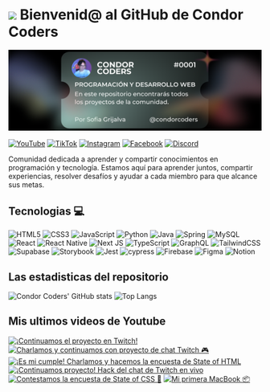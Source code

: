 # <img src="https://media.giphy.com/media/lGhBlBMIN2XsEteTN3/giphy.gif" width="100"/> Bienvenid@ al GitHub de Condor Coders

![Banner de Condor Coders](banner-github-condor-coders.png)

[![YouTube](https://img.shields.io/badge/YouTube-%23FF0000.svg?style=for-the-badge&logo=YouTube&logoColor=white)](https://www.youtube.com/@condorcoders)
[![TikTok](https://img.shields.io/badge/TikTok-%23000000.svg?style=for-the-badge&logo=TikTok&logoColor=white)](https://www.tiktok.com/@condorcoders)
[![Instagram](https://img.shields.io/badge/Instagram-%23E4405F.svg?style=for-the-badge&logo=Instagram&logoColor=white)](https://www.instagram.com/condorcoders/)
[![Facebook](https://img.shields.io/badge/Facebook-%231877F2.svg?style=for-the-badge&logo=Facebook&logoColor=white)](https://www.facebook.com/condorcoders/)
[![Discord](https://img.shields.io/badge/Discord-%235865F2.svg?style=for-the-badge&logo=discord&logoColor=white)](https://discord.gg/ah7zYsBU)

Comunidad dedicada a aprender y compartir conocimientos en programación y tecnología. Estamos aquí para aprender juntos, compartir experiencias, resolver desafíos y ayudar a cada miembro para que alcance sus metas.

## Tecnologias 💻
![HTML5](https://img.shields.io/badge/html5-%23E34F26.svg?style=for-the-badge&logo=html5&logoColor=white)
![CSS3](https://img.shields.io/badge/css3-%231572B6.svg?style=for-the-badge&logo=css3&logoColor=white)
![JavaScript](https://img.shields.io/badge/javascript-%23323330.svg?style=for-the-badge&logo=javascript&logoColor=%23F7DF1E)
![Python](https://img.shields.io/badge/python-3670A0?style=for-the-badge&logo=python&logoColor=ffdd54)
![Java](https://img.shields.io/badge/java-%23ED8B00.svg?style=for-the-badge&logo=openjdk&logoColor=white)
![Spring](https://img.shields.io/badge/spring-%236DB33F.svg?style=for-the-badge&logo=spring&logoColor=white)
![MySQL](https://img.shields.io/badge/mysql-%2300f.svg?style=for-the-badge&logo=mysql&logoColor=white)
<br/>
![React](https://img.shields.io/badge/react-%2320232a.svg?style=for-the-badge&logo=react&logoColor=%2361DAFB)
![React Native](https://img.shields.io/badge/react_native-%2320232a.svg?style=for-the-badge&logo=react&logoColor=%2361DAFB)
![Next JS](https://img.shields.io/badge/Next-black?style=for-the-badge&logo=next.js&logoColor=white)
![TypeScript](https://img.shields.io/badge/typescript-%23007ACC.svg?style=for-the-badge&logo=typescript&logoColor=white)
![GraphQL](https://img.shields.io/badge/-GraphQL-E10098?style=for-the-badge&logo=graphql&logoColor=white)
![TailwindCSS](https://img.shields.io/badge/tailwindcss-%2338B2AC.svg?style=for-the-badge&logo=tailwind-css&logoColor=white)
<br/>
![Supabase](https://img.shields.io/badge/Supabase-3ECF8E?style=for-the-badge&logo=supabase&logoColor=white)
![Storybook](https://img.shields.io/badge/-Storybook-FF4785?style=for-the-badge&logo=storybook&logoColor=white)
![Jest](https://img.shields.io/badge/-jest-%23C21325?style=for-the-badge&logo=jest&logoColor=white)
![cypress](https://img.shields.io/badge/-cypress-%23E5E5E5?style=for-the-badge&logo=cypress&logoColor=058a5e)
![Firebase](https://img.shields.io/badge/Firebase-039BE5?style=for-the-badge&logo=Firebase&logoColor=white)
![Figma](https://img.shields.io/badge/figma-%23F24E1E.svg?style=for-the-badge&logo=figma&logoColor=white)
![Notion](https://img.shields.io/badge/Notion-%23000000.svg?style=for-the-badge&logo=notion&logoColor=white)

## Las estadisticas del repositorio
![Condor Coders' GitHub stats](https://github-readme-stats.vercel.app/api?username=condorcoders&show_icons=true&theme=dark) ![Top Langs](https://github-readme-stats.vercel.app/api/top-langs/?username=condorcoders&layout=compact&theme=dark)

## Mis ultimos videos de Youtube
<!-- BEGIN YOUTUBE-CARDS -->
[![¡Continuamos el proyecto en Twitch!](https://ytcards.demolab.com/?id=OhgQdr0YHDA&title=%C2%A1Continuamos+el+proyecto+en+Twitch%21&lang=en&timestamp=1728318219&background_color=%230d1117&title_color=%23ffffff&stats_color=%23dedede&max_title_lines=1&width=250&border_radius=5 "¡Continuamos el proyecto en Twitch!")](https://www.youtube.com/watch?v=OhgQdr0YHDA)
[![Charlamos y continuamos con proyecto de chat Twitch 🎮](https://ytcards.demolab.com/?id=vEqwws8mGSQ&title=Charlamos+y+continuamos+con+proyecto+de+chat+Twitch+%F0%9F%8E%AE&lang=en&timestamp=1728104518&background_color=%230d1117&title_color=%23ffffff&stats_color=%23dedede&max_title_lines=1&width=250&border_radius=5 "Charlamos y continuamos con proyecto de chat Twitch 🎮")](https://www.youtube.com/watch?v=vEqwws8mGSQ)
[![¡Es mi cumple! Charlamos y hacemos la encuesta de State of HTML](https://ytcards.demolab.com/?id=NzkVsjDDHeY&title=%C2%A1Es+mi+cumple%21+Charlamos+y+hacemos+la+encuesta+de+State+of+HTML&lang=en&timestamp=1727317944&background_color=%230d1117&title_color=%23ffffff&stats_color=%23dedede&max_title_lines=1&width=250&border_radius=5 "¡Es mi cumple! Charlamos y hacemos la encuesta de State of HTML")](https://www.youtube.com/watch?v=NzkVsjDDHeY)
[![¡Continuamos proyecto! Hack del chat de Twitch en vivo](https://ytcards.demolab.com/?id=LTTzjhqu8Jg&title=%C2%A1Continuamos+proyecto%21+Hack+del+chat+de+Twitch+en+vivo&lang=en&timestamp=1726936292&background_color=%230d1117&title_color=%23ffffff&stats_color=%23dedede&max_title_lines=1&width=250&border_radius=5 "¡Continuamos proyecto! Hack del chat de Twitch en vivo")](https://www.youtube.com/watch?v=LTTzjhqu8Jg)
[![Contestamos la encuesta de State of CSS 🚀](https://ytcards.demolab.com/?id=aCh4JH1kjQE&title=Contestamos+la+encuesta+de+State+of+CSS+%F0%9F%9A%80&lang=en&timestamp=1725917286&background_color=%230d1117&title_color=%23ffffff&stats_color=%23dedede&max_title_lines=1&width=250&border_radius=5 "Contestamos la encuesta de State of CSS 🚀")](https://www.youtube.com/watch?v=aCh4JH1kjQE)
[![Mi primera MacBook 📦](https://ytcards.demolab.com/?id=UTr1-t5bhZA&title=Mi+primera+MacBook+%F0%9F%93%A6&lang=en&timestamp=1725409782&background_color=%230d1117&title_color=%23ffffff&stats_color=%23dedede&max_title_lines=1&width=250&border_radius=5 "Mi primera MacBook 📦")](https://www.youtube.com/watch?v=UTr1-t5bhZA)
<!-- END YOUTUBE-CARDS -->
